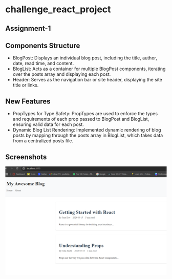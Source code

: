 # challenge_react_project
## Assignment-1
## Components Structure
- BlogPost: Displays an individual blog post, including the title, author, date, read time, and content.
- BlogList: Acts as a container for multiple BlogPost components, iterating over the posts array and displaying each post.
- Header: Serves as the navigation bar or site header, displaying the site title or links.

## New Features
- PropTypes for Type Safety: PropTypes are used to enforce the types and requirements of each prop passed to BlogPost and BlogList, ensuring valid data for each post.
- Dynamic Blog List Rendering: Implemented dynamic rendering of blog posts by mapping through the posts array in BlogList, which takes data from a centralized posts file.

## Screenshots
![alt text](image.png)